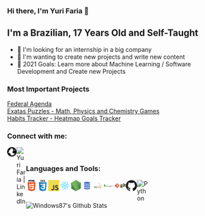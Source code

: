 ### Hi there, I'm Yuri Faria 👋

## I'm a Brazilian, 17 Years Old and Self-Taught
- 🌱 I'm looking for an internship in a big company
- 👯 I'm wanting to create new projects and write new content
- 🥅 2021 Goals: Learn more about Machine Learning / Software Development and Create new Projects

### Most Important Projects
<a href="https://play.google.com/store/apps/details?id=com.federalagenda">Federal Agenda</a><br>
<a href="https://play.google.com/store/apps/details?id=com.cspuzzles">Exatas Puzzles - Math, Physics and Chemistry Games</a><br>
<a href="https://play.google.com/store/apps/details?id=com.heatmaphabittracker">Habits Tracker - Heatmap Goals Tracker</a>

### Connect with me:

[<img align="left" alt="Yuri Faria" width="22px" src="https://raw.githubusercontent.com/iconic/open-iconic/master/svg/globe.svg" />][website]
[<img align="left" alt="Yuri Faria | LinkedIn" width="22px" src="https://cdn.jsdelivr.net/npm/simple-icons@v3/icons/linkedin.svg" />][linkedin]
<br />

### Languages and Tools:

<img align="left" alt="HTML5" width="26px" src="https://raw.githubusercontent.com/github/explore/80688e429a7d4ef2fca1e82350fe8e3517d3494d/topics/html/html.png" />
<img align="left" alt="CSS3" width="26px" src="https://raw.githubusercontent.com/github/explore/80688e429a7d4ef2fca1e82350fe8e3517d3494d/topics/css/css.png" />
<img align="left" alt="JavaScript" width="26px" src="https://raw.githubusercontent.com/github/explore/80688e429a7d4ef2fca1e82350fe8e3517d3494d/topics/javascript/javascript.png" />
<img align="left" alt="React" width="26px" src="https://raw.githubusercontent.com/github/explore/80688e429a7d4ef2fca1e82350fe8e3517d3494d/topics/react/react.png" />
<img align="left" alt="Node.js" width="26px" src="https://raw.githubusercontent.com/github/explore/80688e429a7d4ef2fca1e82350fe8e3517d3494d/topics/nodejs/nodejs.png" />
<img align="left" alt="SQL" width="26px" src="https://raw.githubusercontent.com/github/explore/80688e429a7d4ef2fca1e82350fe8e3517d3494d/topics/sql/sql.png" />
<img align="left" alt="MySQL" width="26px" src="https://raw.githubusercontent.com/github/explore/80688e429a7d4ef2fca1e82350fe8e3517d3494d/topics/mysql/mysql.png" />
<img align="left" alt="MongoDB" width="26px" src="https://raw.githubusercontent.com/github/explore/80688e429a7d4ef2fca1e82350fe8e3517d3494d/topics/mongodb/mongodb.png" />
<img align="left" alt="Git" width="26px" src="https://raw.githubusercontent.com/github/explore/80688e429a7d4ef2fca1e82350fe8e3517d3494d/topics/git/git.png" />
<img align="left" alt="GitHub" width="26px" src="https://raw.githubusercontent.com/github/explore/78df643247d429f6cc873026c0622819ad797942/topics/github/github.png" />
<img align="left" alt="Python" width="26px" src="https://avatars0.githubusercontent.com/u/1525981?s=200&v=4" />

<br />
<br />


<img align="left" alt="Windows87's Github Stats" src="https://github-readme-stats.vercel.app/api?username=Windows87&show_icons=true&hide_border=true" />

[website]: https://windows87.github.io/
[linkedin]: https://www.linkedin.com/in/yuri-faria-a27116121/
